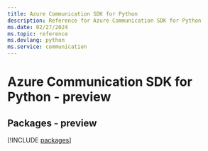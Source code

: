 ```yaml
---
title: Azure Communication SDK for Python
description: Reference for Azure Communication SDK for Python
ms.date: 02/27/2024
ms.topic: reference
ms.devlang: python
ms.service: communication
---
```

# Azure Communication SDK for Python - preview
## Packages - preview
[!INCLUDE [packages](communication-index.md)]